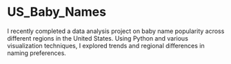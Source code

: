 # US_Baby_Names
I recently completed a data analysis project on baby name popularity across different regions in the United States. Using Python and various visualization techniques, I explored trends and regional differences in naming preferences.
